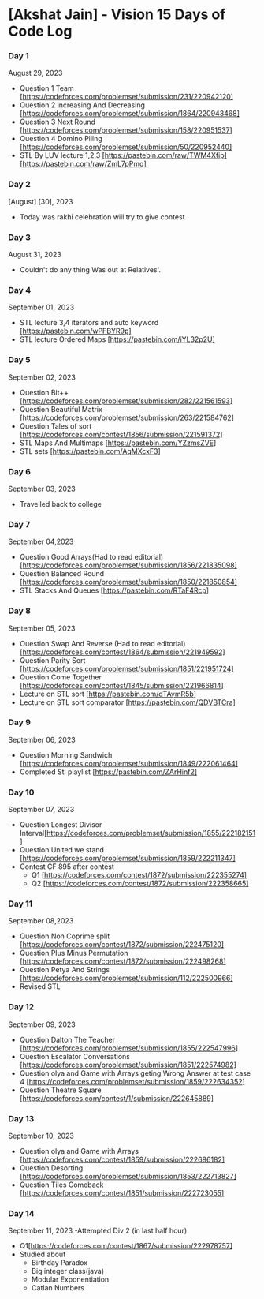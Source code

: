 # [Akshat Jain] - Vision 15 Days of Code Log

### Day 1

August 29, 2023

- Question 1 Team
  [https://codeforces.com/problemset/submission/231/220942120]
- Question 2 increasing And Decreasing
  [https://codeforces.com/problemset/submission/1864/220943468]
- Question 3 Next Round
  [https://codeforces.com/problemset/submission/158/220951537]
- Question 4 Domino Piling
  [https://codeforces.com/problemset/submission/50/220952440]
- STL By LUV lecture 1,2,3
  [https://pastebin.com/raw/TWM4Xfip]
  [https://pastebin.com/raw/ZmL7pPmq]

### Day 2 

[August] [30], 2023

- Today was rakhi celebration will try to give contest

 ### Day 3
 August 31, 2023
- Couldn't do any thing Was out at Relatives'.
 ### Day 4
 September 01, 2023
- STL lecture 3,4 iterators and auto keyword
[https://pastebin.com/wPFBYR9p]
- STL lecture Ordered Maps
[https://pastebin.com/iYL32p2U]

 ### Day 5
 September 02, 2023
- Question Bit++
[https://codeforces.com/problemset/submission/282/221561593]
- Question Beautiful Matrix
[https://codeforces.com/problemset/submission/263/221584762]
- Question Tales of sort
[https://codeforces.com/contest/1856/submission/221591372] 
- STL Maps And Multimaps
[https://pastebin.com/YZzmsZVE]
- STL sets
[https://pastebin.com/AqMXcxF3]

### Day 6
September 03, 2023
- Travelled back to college

### Day 7
September 04,2023
- Question Good Arrays(Had to read editorial) [https://codeforces.com/problemset/submission/1856/221835098]
- Question Balanced Round [https://codeforces.com/problemset/submission/1850/221850854]
- STL Stacks And Queues [https://pastebin.com/RTaF4Rcp]

### Day  8
September 05, 2023
- Ouestion Swap And Reverse (Had to read editorial) [https://codeforces.com/contest/1864/submission/221949592]
- Question Parity Sort [https://codeforces.com/problemset/submission/1851/221951724]
- Question Come Together [https://codeforces.com/contest/1845/submission/221966814]
- Lecture on STL sort [https://pastebin.com/dTAymR5b]
- Lecture on STL sort comparator [https://pastebin.com/QDVBTCra]

### Day 9
September 06, 2023
- Question Morning Sandwich [https://codeforces.com/problemset/submission/1849/222061464]
- Completed Stl playlist [https://pastebin.com/ZArHinf2]

### Day 10
September 07, 2023
- Question Longest Divisor Interval[https://codeforces.com/problemset/submission/1855/222182151]
- Question United we stand [https://codeforces.com/problemset/submission/1859/222211347]
- Contest CF 895 after contest
  - Q1 [https://codeforces.com/contest/1872/submission/222355274]
  - Q2 [https://codeforces.com/contest/1872/submission/222358665]

### Day 11
September 08,2023
- Question Non Coprime split [https://codeforces.com/contest/1872/submission/222475120]
- Question Plus Minus Permutation [https://codeforces.com/contest/1872/submission/222498268]
- Question Petya And Strings [https://codeforces.com/problemset/submission/112/222500966]
- Revised STL

### Day 12
September 09, 2023
- Question Dalton The Teacher [https://codeforces.com/problemset/submission/1855/222547996]
- Question Escalator Conversations [https://codeforces.com/problemset/submission/1851/222574982]
- Question olya and Game with Arrays geting Wrong Answer at test case 4 [https://codeforces.com/problemset/submission/1859/222634352]
- Question Theatre Square [https://codeforces.com/contest/1/submission/222645889]

### Day 13
September 10, 2023 
- Question olya and Game with Arrays [https://codeforces.com/contest/1859/submission/222686182]
- Question Desorting [https://codeforces.com/problemset/submission/1853/222713827]
- Question Tiles Comeback [https://codeforces.com/contest/1851/submission/222723055]

### Day 14
September 11, 2023
-Attempted Div 2 (in last half hour)
  - Q1[https://codeforces.com/contest/1867/submission/222978757]
- Studied about
  - Birthday Paradox
  - Big integer class(java)
  - Modular Exponentiation
  - Catlan Numbers